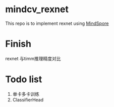 # mindcv_rexnet
This repo is to implement rexnet using [MindSpore](https://www.mindspore.cn/)

# Finish
rexnet 与timm推理精度对比

# Todo list
1. 单卡多卡训练
2. ClassifierHead
